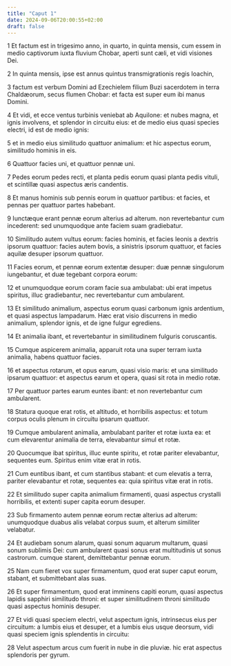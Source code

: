 ```yaml
---
title: "Caput 1"
date: 2024-09-06T20:00:55+02:00
draft: false
---
```



1 Et factum est in trigesimo anno, in quarto, in quinta mensis, cum essem in medio captivorum iuxta fluvium Chobar, aperti sunt cæli, et vidi visiones Dei.

2 In quinta mensis, ipse est annus quintus transmigrationis regis Ioachin,

3 factum est verbum Domini ad Ezechielem filium Buzi sacerdotem in terra Chaldæorum, secus flumen Chobar: et facta est super eum ibi manus Domini.

4 Et vidi, et ecce ventus turbinis veniebat ab Aquilone: et nubes magna, et ignis involvens, et splendor in circuitu eius: et de medio eius quasi species electri, id est de medio ignis:

5 et in medio eius similitudo quattuor animalium: et hic aspectus eorum, similitudo hominis in eis.

6 Quattuor facies uni, et quattuor pennæ uni.

7 Pedes eorum pedes recti, et planta pedis eorum quasi planta pedis vituli, et scintillæ quasi aspectus æris candentis.

8 Et manus hominis sub pennis eorum in quattuor partibus: et facies, et pennas per quattuor partes habebant.

9 Iunctæque erant pennæ eorum alterius ad alterum. non revertebantur cum incederent: sed unumquodque ante faciem suam gradiebatur.

10 Similitudo autem vultus eorum: facies hominis, et facies leonis a dextris ipsorum quattuor: facies autem bovis, a sinistris ipsorum quattuor, et facies aquilæ desuper ipsorum quattuor.

11 Facies eorum, et pennæ eorum extentæ desuper: duæ pennæ singulorum iungebantur, et duæ tegebant corpora eorum:

12 et unumquodque eorum coram facie sua ambulabat: ubi erat impetus spiritus, illuc gradiebantur, nec revertebantur cum ambularent.

13 Et similitudo animalium, aspectus eorum quasi carbonum ignis ardentium, et quasi aspectus lampadarum. Hæc erat visio discurrens in medio animalium, splendor ignis, et de igne fulgur egrediens.

14 Et animalia ibant, et revertebantur in similitudinem fulguris coruscantis.

15 Cumque aspicerem animalia, apparuit rota una super terram iuxta animalia, habens quattuor facies.

16 et aspectus rotarum, et opus earum, quasi visio maris: et una similitudo ipsarum quattuor: et aspectus earum et opera, quasi sit rota in medio rotæ.

17 Per quattuor partes earum euntes ibant: et non revertebantur cum ambularent.

18 Statura quoque erat rotis, et altitudo, et horribilis aspectus: et totum corpus oculis plenum in circuitu ipsarum quattuor.

19 Cumque ambularent animalia, ambulabant pariter et rotæ iuxta ea: et cum elevarentur animalia de terra, elevabantur simul et rotæ.

20 Quocumque ibat spiritus, illuc eunte spiritu, et rotæ pariter elevabantur, sequentes eum. Spiritus enim vitæ erat in rotis.

21 Cum euntibus ibant, et cum stantibus stabant: et cum elevatis a terra, pariter elevabantur et rotæ, sequentes ea: quia spiritus vitæ erat in rotis.

22 Et similitudo super capita animalium firmamenti, quasi aspectus crystalli horribilis, et extenti super capita eorum desuper.

23 Sub firmamento autem pennæ eorum rectæ alterius ad alterum: unumquodque duabus alis velabat corpus suum, et alterum similiter velabatur.

24 Et audiebam sonum alarum, quasi sonum aquarum multarum, quasi sonum sublimis Dei: cum ambularent quasi sonus erat multitudinis ut sonus castrorum. cumque starent, demittebantur pennæ eorum.

25 Nam cum fieret vox super firmamentum, quod erat super caput eorum, stabant, et submittebant alas suas.

26 Et super firmamentum, quod erat imminens capiti eorum, quasi aspectus lapidis sapphiri similitudo throni: et super similitudinem throni similitudo quasi aspectus hominis desuper.

27 Et vidi quasi speciem electri, velut aspectum ignis, intrinsecus eius per circuitum: a lumbis eius et desuper, et a lumbis eius usque deorsum, vidi quasi speciem ignis splendentis in circuitu:

28 Velut aspectum arcus cum fuerit in nube in die pluviæ. hic erat aspectus splendoris per gyrum.


